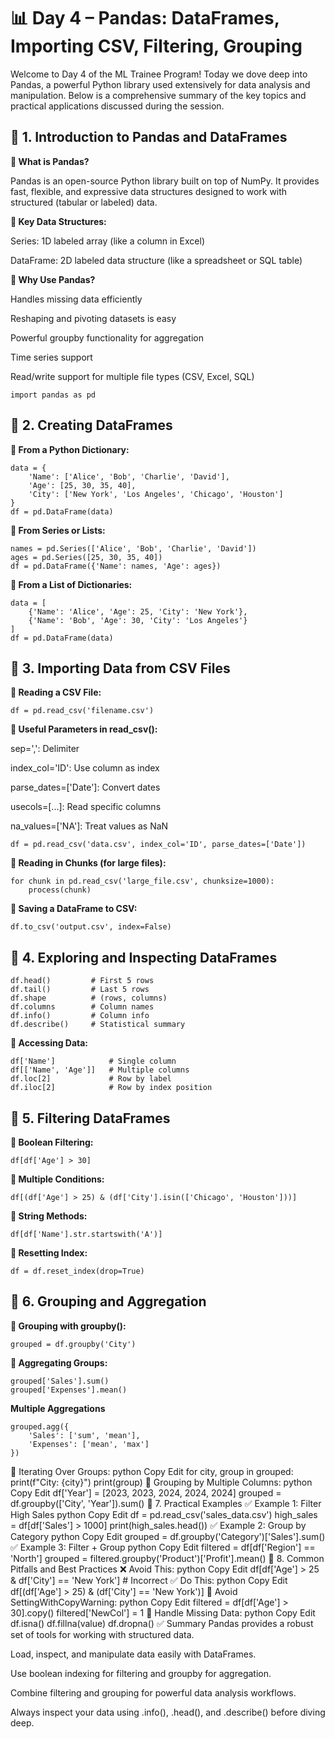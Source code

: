 # 📊 Day 4 – Pandas: DataFrames, Importing CSV, Filtering, Grouping

Welcome to Day 4 of the ML Trainee Program! Today we dove deep into Pandas, a powerful Python library used extensively for data analysis and manipulation. Below is a comprehensive summary of the key topics and practical applications discussed during the session.

## 🔷 1. Introduction to Pandas and DataFrames

**🔹 What is Pandas?**

Pandas is an open-source Python library built on top of NumPy. It provides fast, flexible, and expressive data structures designed to work with structured (tabular or labeled) data.

**🔹 Key Data Structures:**

Series: 1D labeled array (like a column in Excel)

DataFrame: 2D labeled data structure (like a spreadsheet or SQL table)

**🔹 Why Use Pandas?**

Handles missing data efficiently

Reshaping and pivoting datasets is easy

Powerful groupby functionality for aggregation

Time series support

Read/write support for multiple file types (CSV, Excel, SQL)
```
import pandas as pd
```

## 🔷 2. Creating DataFrames

**🔸 From a Python Dictionary:**
```
data = {
    'Name': ['Alice', 'Bob', 'Charlie', 'David'],
    'Age': [25, 30, 35, 40],
    'City': ['New York', 'Los Angeles', 'Chicago', 'Houston']
}
df = pd.DataFrame(data)
```
**🔸 From Series or Lists:**
```
names = pd.Series(['Alice', 'Bob', 'Charlie', 'David'])
ages = pd.Series([25, 30, 35, 40])
df = pd.DataFrame({'Name': names, 'Age': ages})
```
**🔸 From a List of Dictionaries:**
```
data = [
    {'Name': 'Alice', 'Age': 25, 'City': 'New York'},
    {'Name': 'Bob', 'Age': 30, 'City': 'Los Angeles'}
]
df = pd.DataFrame(data)
```
## 🔷 3. Importing Data from CSV Files

**🔸 Reading a CSV File:**
```
df = pd.read_csv('filename.csv')
```
**🔸 Useful Parameters in read_csv():**

sep=',': Delimiter

index_col='ID': Use column as index

parse_dates=['Date']: Convert dates

usecols=[...]: Read specific columns

na_values=['NA']: Treat values as NaN
```
df = pd.read_csv('data.csv', index_col='ID', parse_dates=['Date'])
```
**🔸 Reading in Chunks (for large files):**
```
for chunk in pd.read_csv('large_file.csv', chunksize=1000):
    process(chunk)
```
**🔸 Saving a DataFrame to CSV:**
```
df.to_csv('output.csv', index=False)
```
## 🔷 4. Exploring and Inspecting DataFrames
```
df.head()         # First 5 rows
df.tail()         # Last 5 rows
df.shape          # (rows, columns)
df.columns        # Column names
df.info()         # Column info
df.describe()     # Statistical summary
```
**🔸 Accessing Data:**
```
df['Name']            # Single column
df[['Name', 'Age']]   # Multiple columns
df.loc[2]             # Row by label
df.iloc[2]            # Row by index position
```
## 🔷 5. Filtering DataFrames
**🔸 Boolean Filtering:**
```
df[df['Age'] > 30]
```
**🔸 Multiple Conditions:**
```
df[(df['Age'] > 25) & (df['City'].isin(['Chicago', 'Houston']))]
```
**🔸 String Methods:**
```
df[df['Name'].str.startswith('A')]
```
**🔸 Resetting Index:**
```
df = df.reset_index(drop=True)
```
## 🔷 6. Grouping and Aggregation

**🔸 Grouping with groupby():**
```
grouped = df.groupby('City')
```
**🔸 Aggregating Groups:**
```
grouped['Sales'].sum()
grouped['Expenses'].mean()
```
**Multiple Aggregations**
```
grouped.agg({
    'Sales': ['sum', 'mean'],
    'Expenses': ['mean', 'max']
})
```
🔸 Iterating Over Groups:
python
Copy
Edit
for city, group in grouped:
    print(f"City: {city}")
    print(group)
🔸 Grouping by Multiple Columns:
python
Copy
Edit
df['Year'] = [2023, 2023, 2024, 2024, 2024]
grouped = df.groupby(['City', 'Year']).sum()
🔷 7. Practical Examples
✅ Example 1: Filter High Sales
python
Copy
Edit
df = pd.read_csv('sales_data.csv')
high_sales = df[df['Sales'] > 1000]
print(high_sales.head())
✅ Example 2: Group by Category
python
Copy
Edit
grouped = df.groupby('Category')['Sales'].sum()
✅ Example 3: Filter + Group
python
Copy
Edit
filtered = df[df['Region'] == 'North']
grouped = filtered.groupby('Product')['Profit'].mean()
🔷 8. Common Pitfalls and Best Practices
❌ Avoid This:
python
Copy
Edit
df[df['Age'] > 25 & df['City'] == 'New York']  # Incorrect
✅ Do This:
python
Copy
Edit
df[(df['Age'] > 25) & (df['City'] == 'New York')]
🔸 Avoid SettingWithCopyWarning:
python
Copy
Edit
filtered = df[df['Age'] > 30].copy()
filtered['NewCol'] = 1
🔸 Handle Missing Data:
python
Copy
Edit
df.isna()
df.fillna(value)
df.dropna()
✅ Summary
Pandas provides a robust set of tools for working with structured data.

Load, inspect, and manipulate data easily with DataFrames.

Use boolean indexing for filtering and groupby for aggregation.

Combine filtering and grouping for powerful data analysis workflows.

Always inspect your data using .info(), .head(), and .describe() before diving deep.


